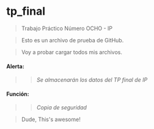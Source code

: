 # tp_final
> Trabajo Práctico Número OCHO - IP
 
> Esto es un archivo de prueba de GitHub.

> Voy a probar cargar todos mis archivos.

#### Alerta:
 
>> *Se almacenarán los datos del TP final de IP*

#### Función:
 
>> *Copia de seguridad*

> Dude, This's awesome!